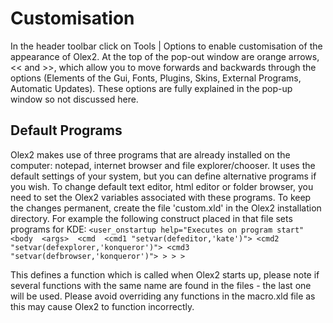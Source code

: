 # Customisation
In the header toolbar click on Tools | Options to enable customisation of the appearance of Olex2. At the top of the pop-out window are orange arrows, << and >>, which allow you to move forwards and backwards through the options (Elements of the Gui, Fonts, Plugins, Skins, External Programs, Automatic Updates). These options are fully explained in the pop-up window so not discussed here. 

## Default Programs
Olex2 makes use of three programs that are already installed on the computer: notepad, internet browser and file explorer/chooser. It uses the default settings of your system, but you can define alternative programs if you wish.
To change default text editor, html editor or folder browser, you need to set the Olex2 variables associated with these programs. To keep the changes permanent, create the file 'custom.xld' in the Olex2 installation directory.
For example the following construct placed in that file sets programs for KDE:
`<user_onstartup help="Executes on program start"
	<body 
		<args> 
			<cmd 
				<cmd1 "setvar(defeditor,'kate')">
				<cmd2 "setvar(defexplorer,'konqueror')">
				<cmd3 "setvar(defbrowser,'konqueror')">
			>
		>
	>`
	
This defines a function which is called when Olex2 starts up, please note if several functions with the same name are found in the files - the last one will be used. Please avoid overriding any functions in the macro.xld file as this may cause Olex2 to function incorrectly.